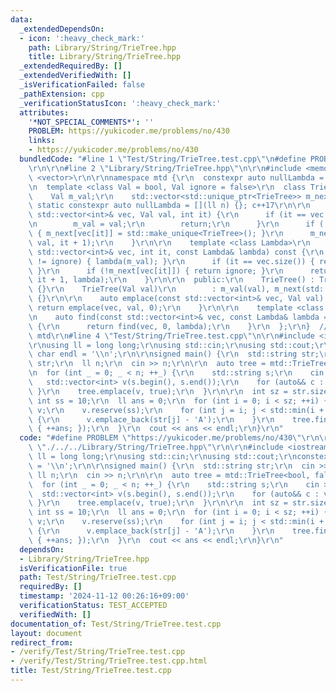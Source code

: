 ```yaml
---
data:
  _extendedDependsOn:
  - icon: ':heavy_check_mark:'
    path: Library/String/TrieTree.hpp
    title: Library/String/TrieTree.hpp
  _extendedRequiredBy: []
  _extendedVerifiedWith: []
  _isVerificationFailed: false
  _pathExtension: cpp
  _verificationStatusIcon: ':heavy_check_mark:'
  attributes:
    '*NOT_SPECIAL_COMMENTS*': ''
    PROBLEM: https://yukicoder.me/problems/no/430
    links:
    - https://yukicoder.me/problems/no/430
  bundledCode: "#line 1 \"Test/String/TrieTree.test.cpp\"\n#define PROBLEM \"https://yukicoder.me/problems/no/430\"\
    \r\n\r\n#line 2 \"Library/String/TrieTree.hpp\"\n\r\n#include <memory>\r\n#include\
    \ <vector>\r\n\r\nnamespace mtd {\r\n  constexpr auto nullLambda = [](int n) {};\r\
    \n  template <class Val = bool, Val ignore = false>\r\n  class TrieTree {\r\n\
    \    Val m_val;\r\n    std::vector<std::unique_ptr<TrieTree>> m_next;\r\n    //\
    \ static constexpr auto nullLambda = [](ll n) {}; c++17\r\n\r\n    auto emplace(const\
    \ std::vector<int>& vec, Val val, int it) {\r\n      if (it == vec.size()) {\r\
    \n        m_val = val;\r\n        return;\r\n      }\r\n      if (!m_next[vec[it]])\
    \ { m_next[vec[it]] = std::make_unique<TrieTree>(); }\r\n      m_next[vec[it]]->emplace(vec,\
    \ val, it + 1);\r\n    }\r\n\r\n    template <class Lambda>\r\n    auto find(const\
    \ std::vector<int>& vec, int it, const Lambda& lambda) const {\r\n      if (m_val\
    \ != ignore) { lambda(m_val); }\r\n      if (it == vec.size()) { return m_val;\
    \ }\r\n      if (!m_next[vec[it]]) { return ignore; }\r\n      return m_next[vec[it]]->find(vec,\
    \ it + 1, lambda);\r\n    }\r\n\r\n  public:\r\n    TrieTree() : TrieTree(ignore)\
    \ {}\r\n    TrieTree(Val val)\r\n        : m_val(val), m_next(std::vector<std::unique_ptr<TrieTree>>(26))\
    \ {}\r\n\r\n    auto emplace(const std::vector<int>& vec, Val val) {\r\n     \
    \ return emplace(vec, val, 0);\r\n    }\r\n\r\n    template <class Lambda = decltype(nullLambda)>\r\
    \n    auto find(const std::vector<int>& vec, const Lambda& lambda = nullLambda)\
    \ {\r\n      return find(vec, 0, lambda);\r\n    }\r\n  };\r\n}  // namespace\
    \ mtd\r\n#line 4 \"Test/String/TrieTree.test.cpp\"\n\r\n#include <iostream>\r\n\
    \r\nusing ll = long long;\r\nusing std::cin;\r\nusing std::cout;\r\nconstexpr\
    \ char endl = '\\n';\r\n\r\nsigned main() {\r\n  std::string str;\r\n  cin >>\
    \ str;\r\n  ll n;\r\n  cin >> n;\r\n\r\n  auto tree = mtd::TrieTree<bool, false>();\r\
    \n  for (int _ = 0; _ < n; ++_) {\r\n    std::string s;\r\n    cin >> s;\r\n \
    \   std::vector<int> v(s.begin(), s.end());\r\n    for (auto&& c : v) { c -= 'A';\
    \ }\r\n    tree.emplace(v, true);\r\n  }\r\n\r\n  int sz = str.size();\r\n  constexpr\
    \ int ss = 10;\r\n  ll ans = 0;\r\n  for (int i = 0; i < sz; ++i) {\r\n    std::vector<int>\
    \ v;\r\n    v.reserve(ss);\r\n    for (int j = i; j < std::min(i + ss, sz); ++j)\
    \ {\r\n      v.emplace_back(str[j] - 'A');\r\n    }\r\n    tree.find(v, [&](bool)\
    \ { ++ans; });\r\n  }\r\n  cout << ans << endl;\r\n}\r\n"
  code: "#define PROBLEM \"https://yukicoder.me/problems/no/430\"\r\n\r\n#include\
    \ \"./../../Library/String/TrieTree.hpp\"\r\n\r\n#include <iostream>\r\n\r\nusing\
    \ ll = long long;\r\nusing std::cin;\r\nusing std::cout;\r\nconstexpr char endl\
    \ = '\\n';\r\n\r\nsigned main() {\r\n  std::string str;\r\n  cin >> str;\r\n \
    \ ll n;\r\n  cin >> n;\r\n\r\n  auto tree = mtd::TrieTree<bool, false>();\r\n\
    \  for (int _ = 0; _ < n; ++_) {\r\n    std::string s;\r\n    cin >> s;\r\n  \
    \  std::vector<int> v(s.begin(), s.end());\r\n    for (auto&& c : v) { c -= 'A';\
    \ }\r\n    tree.emplace(v, true);\r\n  }\r\n\r\n  int sz = str.size();\r\n  constexpr\
    \ int ss = 10;\r\n  ll ans = 0;\r\n  for (int i = 0; i < sz; ++i) {\r\n    std::vector<int>\
    \ v;\r\n    v.reserve(ss);\r\n    for (int j = i; j < std::min(i + ss, sz); ++j)\
    \ {\r\n      v.emplace_back(str[j] - 'A');\r\n    }\r\n    tree.find(v, [&](bool)\
    \ { ++ans; });\r\n  }\r\n  cout << ans << endl;\r\n}\r\n"
  dependsOn:
  - Library/String/TrieTree.hpp
  isVerificationFile: true
  path: Test/String/TrieTree.test.cpp
  requiredBy: []
  timestamp: '2024-11-12 00:26:16+09:00'
  verificationStatus: TEST_ACCEPTED
  verifiedWith: []
documentation_of: Test/String/TrieTree.test.cpp
layout: document
redirect_from:
- /verify/Test/String/TrieTree.test.cpp
- /verify/Test/String/TrieTree.test.cpp.html
title: Test/String/TrieTree.test.cpp
---
```


